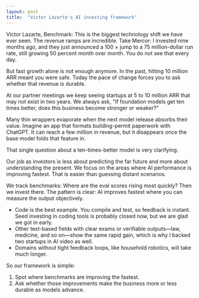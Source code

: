 ```yaml
---
layout: post
title:  "Victor Lazarte's AI investing framework"
---
```


Victor Lazarte, Benchmark: This is the biggest technology shift we have ever seen. The revenue ramps are incredible. Take Mercor: I invested nine months ago, and they just announced a 100 × jump to a 75 million-dollar run rate, still growing 50 percent month over month. You do not see that every day.

But fast growth alone is not enough anymore. In the past, hitting 10 million ARR meant you were safe. Today the pace of change forces you to ask whether that revenue is durable.

At our partner meetings we keep seeing startups at 5 to 10 million ARR that may not exist in two years. We always ask, "If foundation models get ten times better, does this business become stronger or weaker?"

Many thin wrappers evaporate when the next model release absorbs their value. Imagine an app that formats building-permit paperwork with ChatGPT. It can reach a few million in revenue, but it disappears once the base model folds that feature in.

That single question about a ten-times-better model is very clarifying.

Our job as investors is less about predicting the far future and more about understanding the present. We focus on the areas where AI performance is improving fastest. That is easier than guessing distant scenarios.

We track benchmarks: Where are the eval scores rising most quickly? Then we invest there. The pattern is clear: AI improves fastest where you can measure the output objectively.

- Code is the best example. You compile and test, so feedback is instant. Seed investing in coding tools is probably closed now, but we are glad we got in early.
- Other text-based fields with clear exams or verifiable outputs—law, medicine, and so on—show the same rapid gain, which is why I backed two startups in AI video as well.
- Domains without tight feedback loops, like household robotics, will take much longer.

So our framework is simple:
1. Spot where benchmarks are improving the fastest.
2. Ask whether those improvements make the business more or less durable as models advance.
